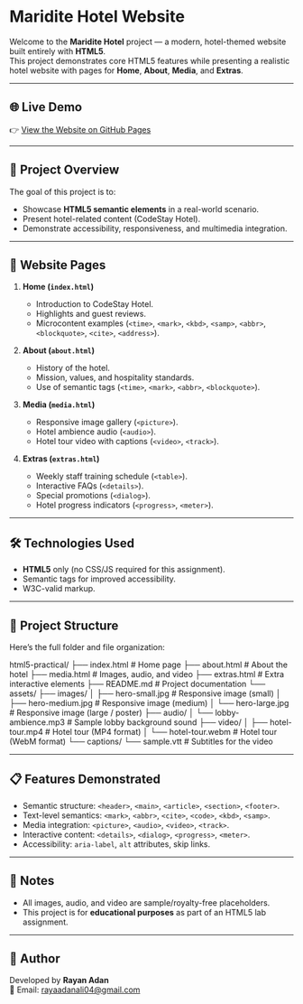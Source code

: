 # Maridite Hotel Website

Welcome to the **Maridite Hotel** project — a modern, hotel-themed website built entirely with **HTML5**.  
This project demonstrates core HTML5 features while presenting a realistic hotel website with pages for **Home**, **About**, **Media**, and **Extras**.

---

## 🌐 Live Demo
👉 [View the Website on GitHub Pages](https://raalio.github.io/html5-repository/)

---

## 📑 Project Overview
The goal of this project is to:
- Showcase **HTML5 semantic elements** in a real-world scenario.
- Present hotel-related content (CodeStay Hotel).
- Demonstrate accessibility, responsiveness, and multimedia integration.

---

## 🏨 Website Pages
1. **Home (`index.html`)**
   - Introduction to CodeStay Hotel.
   - Highlights and guest reviews.
   - Microcontent examples (`<time>`, `<mark>`, `<kbd>`, `<samp>`, `<abbr>`, `<blockquote>`, `<cite>`, `<address>`).

2. **About (`about.html`)**
   - History of the hotel.
   - Mission, values, and hospitality standards.
   - Use of semantic tags (`<time>`, `<mark>`, `<abbr>`, `<blockquote>`).

3. **Media (`media.html`)**
   - Responsive image gallery (`<picture>`).
   - Hotel ambience audio (`<audio>`).
   - Hotel tour video with captions (`<video>`, `<track>`).

4. **Extras (`extras.html`)**
   - Weekly staff training schedule (`<table>`).
   - Interactive FAQs (`<details>`).
   - Special promotions (`<dialog>`).
   - Hotel progress indicators (`<progress>`, `<meter>`).

---

## 🛠️ Technologies Used
- **HTML5** only (no CSS/JS required for this assignment).
- Semantic tags for improved accessibility.
- W3C-valid markup.

---

## 📂 Project Structure
Here’s the full folder and file organization:

html5-practical/
├── index.html # Home page
├── about.html # About the hotel
├── media.html # Images, audio, and video
├── extras.html # Extra interactive elements
├── README.md # Project documentation
└── assets/
├── images/
│ ├── hero-small.jpg # Responsive image (small)
│ ├── hero-medium.jpg # Responsive image (medium)
│ └── hero-large.jpg # Responsive image (large / poster)
├── audio/
│ └── lobby-ambience.mp3 # Sample lobby background sound
├── video/
│ ├── hotel-tour.mp4 # Hotel tour (MP4 format)
│ └── hotel-tour.webm # Hotel tour (WebM format)
└── captions/
└── sample.vtt # Subtitles for the video



---

## 📋 Features Demonstrated
- Semantic structure: `<header>`, `<main>`, `<article>`, `<section>`, `<footer>`.
- Text-level semantics: `<mark>`, `<abbr>`, `<cite>`, `<code>`, `<kbd>`, `<samp>`.
- Media integration: `<picture>`, `<audio>`, `<video>`, `<track>`.
- Interactive content: `<details>`, `<dialog>`, `<progress>`, `<meter>`.
- Accessibility: `aria-label`, `alt` attributes, skip links.

---

## 📌 Notes
- All images, audio, and video are sample/royalty-free placeholders.
- This project is for **educational purposes** as part of an HTML5 lab assignment.

---

## 👤 Author
Developed by **Rayan Adan**  
📧 Email: rayaadanali04@gmail.com

